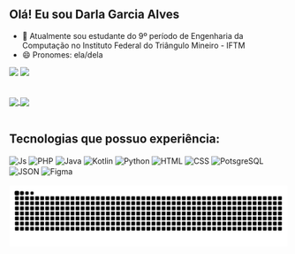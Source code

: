 ## Olá! Eu sou Darla Garcia Alves

- 🔭 Atualmente sou estudante do 9º período de Engenharia da Computação no Instituto Federal do Triângulo Mineiro - IFTM
- 😄 Pronomes: ela/dela 

<div > 
  <a href = "mailto:darlagalves@gmail.com"><img src="https://img.shields.io/badge/-Gmail-%23333?style=for-the-badge&logo=gmail&logoColor=white" target="_blank"></a>
  <a href="https://www.linkedin.com/in/darla-garcia-alves-4a944821a" target="_blank"><img src="https://img.shields.io/badge/-LinkedIn-%230077B5?style=for-the-badge&logo=linkedin&logoColor=white" target="_blank"></a> 
</div><br><br>


<a href="https://github.com/anuraghazra/github-readme-stats">
  <img height=200 align="center" src="https://github-readme-stats.vercel.app/api?username=darlagalves&include_all_commits=true&bg_color=ad5389,3c1053,6A82FB&title_color=fff&text_color=fff" />
</a>
<a href="https://github.com/anuraghazra/convoychat">
  <img height=200 align="center" src="https://github-readme-stats.vercel.app/api/top-langs?username=darlagalves&layout=compact&langs_count=8&card_width=320&bg_color=ad5389,3c1053,6A82FB&title_color=fff&text_color=fff" />
</a><br>

<div style="display: inline_block"><br>
  <h2>Tecnologias que possuo experiência:</h2>
  <img align="center" alt="Js"  src="https://img.shields.io/badge/JavaScript-323330?style=for-the-badge&logo=javascript&logoColor=F7DF1E">
  <img align="center" alt="PHP"  src="https://img.shields.io/badge/PHP-777BB4?style=for-the-badge&logo=php&logoColor=white">
  <img align="center" alt="Java"  src="https://img.shields.io/badge/java-%23ED8B00.svg?style=for-the-badge&logo=openjdk&logoColor=white">
  <img align="center" alt="Kotlin"  src="https://img.shields.io/badge/kotlin-%237F52FF.svg?style=for-the-badge&logo=kotlin&logoColor=white">
  <img align="center" alt="Python"  src="https://img.shields.io/badge/Python-FFD43B?style=for-the-badge&logo=python&logoColor=blue">
  <img align="center" alt="HTML"  src="https://img.shields.io/badge/HTML5-E34F26?style=for-the-badge&logo=html5&logoColor=white">
  <img align="center" alt="CSS"  src="https://img.shields.io/badge/CSS3-1572B6?style=for-the-badge&logo=css3&logoColor=white">
  <img align="center" alt="PotsgreSQL"  src="https://img.shields.io/badge/postgres-%23316192.svg?style=for-the-badge&logo=postgresql&logoColor=white">
  <img align="center" alt="JSON"  src="https://img.shields.io/badge/json-5E5C5C?style=for-the-badge&logo=json&logoColor=white">
  <img align="center" alt="Figma"  src="https://img.shields.io/badge/Figma-F24E1E?style=for-the-badge&logo=figma&logoColor=white">
</div><br>

<picture>
  <source media="(prefers-color-scheme: dark)" srcset="https://raw.githubusercontent.com/darlagalves/darlagalves/output/github-contribution-grid-snake-dark.svg">
  <source media="(prefers-color-scheme: light)" srcset="https://raw.githubusercontent.com/darlagalves/darlagalves/output/github-contribution-grid-snake.svg">
  <img alt="github contribution grid snake animation" src="https://raw.githubusercontent.com/darlagalves/darlagalves/output/github-contribution-grid-snake.svg">
</picture>
